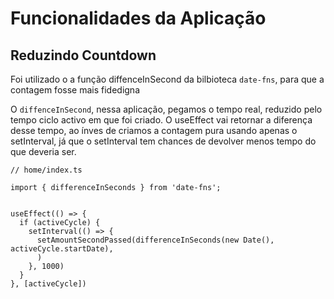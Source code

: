 # Funcionalidades da Aplicação

## Reduzindo Countdown

Foi utilizado o a função diffenceInSecond da bilbioteca `date-fns`, para que a contagem fosse mais fidedigna

O `diffenceInSecond`, nessa aplicação, pegamos o tempo real, reduzido pelo tempo ciclo activo em que foi criado. O useEffect vai retornar a diferença desse tempo, ao ínves de criamos a contagem pura usando apenas o setInterval, já que o setInterval tem chances de devolver menos tempo do que deveria ser.

~~~~tsx
// home/index.ts

import { differenceInSeconds } from 'date-fns';


useEffect(() => {
  if (activeCycle) {
    setInterval(() => {
      setAmountSecondPassed(differenceInSeconds(new Date(), activeCycle.startDate),
      )
    }, 1000)
  }
}, [activeCycle])
~~~~